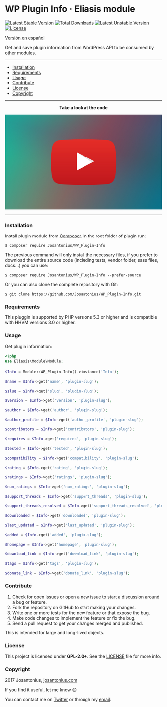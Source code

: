 # WP Plugin Info · Eliasis module

[![Latest Stable Version](https://poser.pugx.org/josantonius/wp_plugin-info/v/stable)](https://packagist.org/packages/josantonius/wp_plugin-info) [![Total Downloads](https://poser.pugx.org/josantonius/wp_plugin-info/downloads)](https://packagist.org/packages/josantonius/wp_plugin-info) [![Latest Unstable Version](https://poser.pugx.org/josantonius/wp_plugin-info/v/unstable)](https://packagist.org/packages/josantonius/wp_plugin-info) [![License](https://poser.pugx.org/josantonius/wp_plugin-info/license)](https://packagist.org/packages/josantonius/wp_plugin-info)

[Versión en español](README-ES.md)

Get and save plugin information from WordPress API to be consumed by other modules.

---

- [Installation](#installation)
- [Requirements](#requirements)
- [Usage](#usage)
- [Contribute](#contribute)
- [License](#license)
- [Copyright](#copyright)

---

<p align="center"><strong>Take a look at the code</strong></p>

<p align="center">
  <a href="https://youtu.be/CW8nzBQHpn4" title="Take a look at the code">
  	<img src="https://raw.githubusercontent.com/Josantonius/PHP-Algorithm/master/resources/youtube-thumbnail.jpg">
  </a>
</p>

---

### Installation

Install plugin module from [Composer](http://getcomposer.org/download/). In the root folder of plugin run:

    $ composer require Josantonius/WP_Plugin-Info

The previous command will only install the necessary files, if you prefer to download the entire source code (including tests, vendor folder, sass files, docs...) you can use:

    $ composer require Josantonius/WP_Plugin-Info --prefer-source

Or you can also clone the complete repository with Git:

	$ git clone https://github.com/Josantonius/WP_Plugin-Info.git

### Requirements

This pluggin is supported by PHP versions 5.3 or higher and is compatible with HHVM versions 3.0 or higher.

### Usage

Get plugin information:

```php
<?php
use Eliasis\Module\Module;

$Info = Module::WP_Plugin-Info()->instance('Info');
```
```php
$name = $Info->get('name', 'plugin-slug');
```
```php
$slug = $Info->get('slug', 'plugin-slug');
```
```php
$version = $Info->get('version', 'plugin-slug');
```
```php
$author = $Info->get('author', 'plugin-slug');
```
```php
$author_profile = $Info->get('author_profile', 'plugin-slug');
```
```php
$contributors = $Info->get('contributors', 'plugin-slug');
```
```php
$requires = $Info->get('requires', 'plugin-slug');
```
```php
$tested = $Info->get('tested', 'plugin-slug');
```
```php
$compatibility = $Info->get('compatibility', 'plugin-slug');
```
```php
$rating = $Info->get('rating', 'plugin-slug');
```
```php
$ratings = $Info->get('ratings', 'plugin-slug');
```
```php
$num_ratings = $Info->get('num_ratings', 'plugin-slug');
```
```php
$support_threads = $Info->get('support_threads', 'plugin-slug');
```
```php
$support_threads_resolved = $Info->get('support_threads_resolved', 'plugin-slug');
```
```php
$downloaded = $Info->get('downloaded', 'plugin-slug');
```
```php
$last_updated = $Info->get('last_updated', 'plugin-slug');
```
```php
$added = $Info->get('added', 'plugin-slug');
```
```php
$homepage = $Info->get('homepage', 'plugin-slug');
```
```php
$download_link = $Info->get('download_link', 'plugin-slug');
```
```php
$tags = $Info->get('tags', 'plugin-slug');
```
```php
$donate_link = $Info->get('donate_link', 'plugin-slug');
```

### Contribute
1. Check for open issues or open a new issue to start a discussion around a bug or feature.
1. Fork the repository on GitHub to start making your changes.
1. Write one or more tests for the new feature or that expose the bug.
1. Make code changes to implement the feature or fix the bug.
1. Send a pull request to get your changes merged and published.

This is intended for large and long-lived objects.

### License

This project is licensed under **GPL-2.0+**. See the [LICENSE](LICENSE) file for more info.

### Copyright

2017 Josantonius, [josantonius.com](https://josantonius.com/)

If you find it useful, let me know :wink:

You can contact me on [Twitter](https://twitter.com/Josantonius) or through my [email](mailto:hello@josantonius.com).
